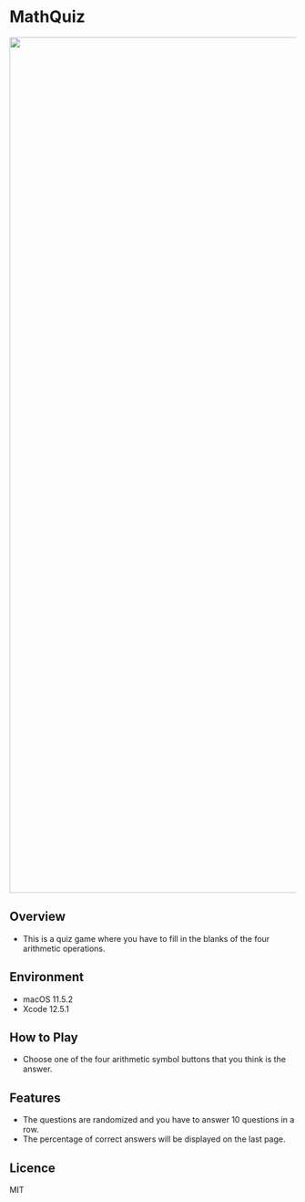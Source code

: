 # MathQuiz
<img src="https://user-images.githubusercontent.com/76898162/132124536-4c487071-da28-4b71-9128-014176b484f0.mp4" width="1500px"> 

## Overview
- This is a quiz game where you have to fill in the blanks of the four arithmetic operations.

## Environment
- macOS 11.5.2
- Xcode 12.5.1

## How to Play
- Choose one of the four arithmetic symbol buttons that you think is the answer.

## Features
- The questions are randomized and you have to answer 10 questions in a row.
- The percentage of correct answers will be displayed on the last page.

## Licence
MIT

